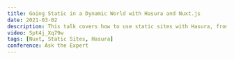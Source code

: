 ```yaml
---
title: Going Static in a Dynamic World with Hasura and Nuxt.js
date: 2021-03-02
description: This talk covers how to use static sites with Hasura, from setting up your endpoint, adding the query to Nuxt.js to display your data with Apollo and GraphQL, how to setup a hook so that it triggers a deploy of your site on content change as static sites need to be redeployed on content change.
video: Spt4j_Xq79w
tags: [Nuxt, Static Sites, Hasura]
conference: Ask the Expert
---
```

